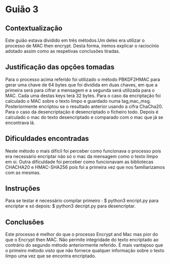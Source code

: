 # Guião 3

## Contextualização 

Este guião estava dividido em três métodos.Um deles era utilizar o processo de MAC then encrypt. Desta forma, iremos explicar o raciocínio adotado assim como as respetivas conclusões tiradas.

## Justificação das opções tomadas
Para o processo acima referido foi utilizado o método PBKDF2HMAC para gerar uma chave de 64 bytes que foi dividida em duas chaves, em que a primeira será para cifrar a mensagem e a segunda será utilizada para o MAC. Cada uma destas keys terá 32 bytes. 
Para o caso da encriptação foi calculado o MAC sobre o texto limpo e guardado numa tag,mac_msg. Posteriormente encriptou se o resultado anterior usando a cifra ChaCha20. 
Para o caso da desencriptação é desencriptado o ficheiro todo. Depois é calculado o mac do texto desencriptado e comparado com o mac que já se encontrava lá.

## Dificuldades encontradas

Neste método o mais difícil foi perceber como funcionava o processo pois era necessário encriptar não só o mac da mensagem como o texto limpo em si. Outra dificuldade foi perceber como funcionavam as bibliotecas CHACHA20 e HMAC-SHA256 pois foi a primeira vez que nos familiarizamos com as mesmas.

## Instruções
Para se testar é necessário compilar primeiro : $ python3 encript.py para encriptar e só depois: $ python3 decript.py para desencriptar.

## Conclusões
Este processo é melhor do que o processo Encrypt and Mac mas pior do que o Encrypt then MAC. Não permite integridade do texto encriptado ao contrário do segundo método anteriormente referido. É mais vantajoso que o primeiro método visto que não fornece qualquer informação sobre o texto limpo uma vez que se encontra encriptado.
